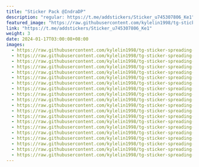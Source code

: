 ```yaml
---
title: "Sticker Pack @IndraDP"
description: "regular: https://t.me/addstickers/Sticker_u745307806_Ke1"
featured_image: "https://raw.githubusercontent.com/kylelin1998/tg-sticker-spreading-worldwide-images/main/img/2bd8ef2f-d131-4e43-8484-902401b31880.jpg"
link: "https://t.me/addstickers/Sticker_u745307806_Ke1"
weight: 3
date: 2024-01-17T03:00:08+08:00
images:
  - https://raw.githubusercontent.com/kylelin1998/tg-sticker-spreading-worldwide-images/main/img/2bd8ef2f-d131-4e43-8484-902401b31880.jpg
  - https://raw.githubusercontent.com/kylelin1998/tg-sticker-spreading-worldwide-images/main/img/72554110-812a-4211-a476-4c8ab0416d66.jpg
  - https://raw.githubusercontent.com/kylelin1998/tg-sticker-spreading-worldwide-images/main/img/066eac36-372b-4755-b4ad-ca36c0717475.jpg
  - https://raw.githubusercontent.com/kylelin1998/tg-sticker-spreading-worldwide-images/main/img/ab6b5a28-2720-4ef2-9d8f-dce970e17e5a.jpg
  - https://raw.githubusercontent.com/kylelin1998/tg-sticker-spreading-worldwide-images/main/img/69fb6be1-7c2d-41d8-a100-b31344f3c456.jpg
  - https://raw.githubusercontent.com/kylelin1998/tg-sticker-spreading-worldwide-images/main/img/18ff22a6-597d-4815-b223-6cc174313fd4.jpg
  - https://raw.githubusercontent.com/kylelin1998/tg-sticker-spreading-worldwide-images/main/img/7d6fc127-905e-4b83-89cf-105a225218ef.jpg
  - https://raw.githubusercontent.com/kylelin1998/tg-sticker-spreading-worldwide-images/main/img/6f5ff1e3-6293-416a-b255-6bc687ea1d7a.jpg
  - https://raw.githubusercontent.com/kylelin1998/tg-sticker-spreading-worldwide-images/main/img/77d5db18-2344-4810-bcf6-ff3024b0e3e7.jpg
  - https://raw.githubusercontent.com/kylelin1998/tg-sticker-spreading-worldwide-images/main/img/a13322bb-3f73-4cbb-bfba-52bcac85317c.jpg
  - https://raw.githubusercontent.com/kylelin1998/tg-sticker-spreading-worldwide-images/main/img/963c0d96-c5c2-448f-ab3e-f2f268fc1685.jpg
  - https://raw.githubusercontent.com/kylelin1998/tg-sticker-spreading-worldwide-images/main/img/66aa8248-4a06-4a03-9f79-ec8feafed8ec.jpg
  - https://raw.githubusercontent.com/kylelin1998/tg-sticker-spreading-worldwide-images/main/img/ec4bc87b-efeb-45ee-824e-fa3978b67cf8.jpg
  - https://raw.githubusercontent.com/kylelin1998/tg-sticker-spreading-worldwide-images/main/img/5a267889-751c-4300-bcfb-6e3c55108952.jpg
  - https://raw.githubusercontent.com/kylelin1998/tg-sticker-spreading-worldwide-images/main/img/80eb10f5-0b41-4769-8b02-f70286140a58.jpg
  - https://raw.githubusercontent.com/kylelin1998/tg-sticker-spreading-worldwide-images/main/img/ea3c3b89-8f5e-4ab9-87d9-0404692d7391.jpg
  - https://raw.githubusercontent.com/kylelin1998/tg-sticker-spreading-worldwide-images/main/img/2f84cc15-c7f9-4d6c-8fdf-1e4b0c5173d7.jpg
  - https://raw.githubusercontent.com/kylelin1998/tg-sticker-spreading-worldwide-images/main/img/2cbfe91f-de16-41d9-ab10-1d09a9996c0c.jpg
  - https://raw.githubusercontent.com/kylelin1998/tg-sticker-spreading-worldwide-images/main/img/2550c001-876f-45c3-820c-2ecd4d1bcb25.jpg
  - https://raw.githubusercontent.com/kylelin1998/tg-sticker-spreading-worldwide-images/main/img/c7ed3999-f8b0-4695-b177-ae66d0b9e754.jpg
---
```

